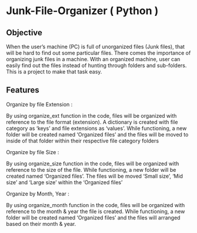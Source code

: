 # Junk-File-Organizer ( Python )

## Objective

When the user’s machine (PC) is full of unorganized files (Junk files), that will be hard to find out some particular files. 
There comes the importance of organizing junk files in a machine. With an organized machine, user can easily find out the files 
instead of hunting through folders and sub-folders. This is a project to make that task easy.

## Features

Organize by file Extension :

By using organize_ext function in the code, files will be organized with reference to the file 
format (extension). A dictionary is created with file category as ‘keys’ and file extensions as 
‘values’. While functioning, a new folder will be created named ‘Organized files’ and the files will 
be moved to inside of that folder within their respective file category folders

Organize by file Size :

By using organize_size function in the code, files will be organized with reference to the size of 
the file. While functioning, a new folder will be created named ‘Organized files’. The files will be 
moved ‘Small size’, ‘Mid size’ and ‘Large size’ within the ‘Organized files’

 Organize by Month, Year :
 
By using organize_month function in the code, files will be organized with reference to the 
month & year the file is created. While functioning, a new folder will be created named 
‘Organized files’ and the files will arranged based on their month & year.

